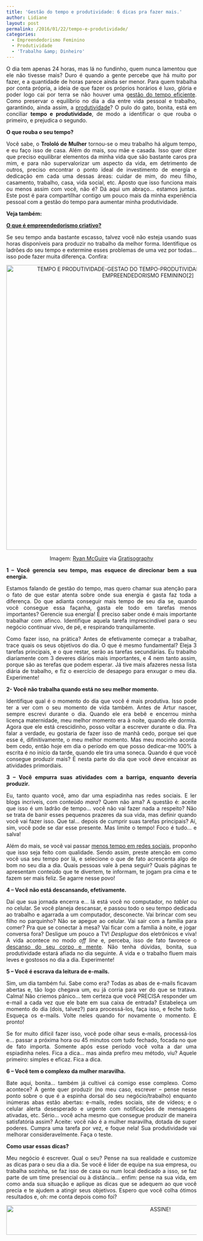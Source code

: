 ```yaml
---
title: 'Gestão do tempo e produtividade: 6 dicas pra fazer mais.'
author: Lidiane
layout: post
permalink: /2016/01/22/tempo-e-produtividade/
categories:
  - Empreendedorismo Feminino
  - Produtividade
  - 'Trabalho &amp; Dinheiro'
---
```

<p align="justify">
  O dia tem apenas 24 horas, mas lá no fundinho, quem nunca lamentou que ele não tivesse mais? Duro é quando a gente percebe que há muito por fazer, e a quantidade de horas parece ainda ser menor. Para quem trabalha por conta própria, a ideia de que fazer os próprios horários é luxo, glória e poder logo cai por terra se não houver uma <a href="http://www.trololodemulher.com.br/2015/07/17/produtividade-e-gestao-do-tempo/" target="_blank" rel="noopener noreferrer">gestão do tempo eficiente</a>. Como preservar o equilíbrio no dia a dia entre vida pessoal e trabalho, garantindo, ainda assim, a <a href="http://www.trololodemulher.com.br/2015/10/30/produtividade-2/" target="_blank" rel="noopener noreferrer">produtividade</a>? O pulo do gato, bonita, está em conciliar <strong>tempo e produtividade</strong>, de modo a identificar o que rouba o primeiro, e prejudica o segundo.
</p>

<p align="justify">
  <strong>O que rouba o seu tempo?</strong>
</p>

<p align="justify">
  Você sabe, o <strong>Trololó de Mulher</strong> tornou-se o meu trabalho há algum tempo, e eu faço isso de casa. Além do mais, sou mãe e casada. Isso quer dizer que preciso equilibrar elementos da minha vida que são bastante caros pra mim, e para não supervalorizar um aspecto da vida, em detrimento de outros, preciso encontrar o ponto ideal de investimento de energia e dedicação em cada uma dessas áreas: cuidar de mim, do meu filho, casamento, trabalho, casa, vida social, etc. Aposto que isso funciona mais ou menos assim com você, não é? Dá aqui um abraço… estamos juntas. Este post é para compartilhar contigo um pouco mais da minha experiência pessoal com a gestão do tempo para aumentar minha produtividade.
</p>

<p align="justify">
  <strong>Veja também:</strong>
</p>

<p align="justify">
  <a href="http://www.trololodemulher.com.br/2015/09/25/empreendedorismo-criativo/" target="_blank" rel="noopener noreferrer"><strong>O que é empreendedorismo criativo?</strong></a>
</p>

<p align="justify">
  Se seu tempo anda bastante escasso, talvez você não esteja usando suas horas disponíveis para produzir no trabalho da melhor forma. Identifique os ladrões do seu tempo e extermine esses problemas de uma vez por todas… isso pode fazer muita diferença. Confira:
</p>

<p align="center">
  <img class="alignnone size-full wp-image-11816" src="https://www.trololodemulher.com.br/2016/01/TEMPO-E-PRODUTIVIDADE-GESTAO-DO-TEMPO-PRODUTIVIDADE-EMPREENDEDORISMO-EMPREENDEDORISMO-FEMININO2.jpg" alt="TEMPO E PRODUTIVIDADE-GESTAO DO TEMPO-PRODUTIVIDADE-EMPREENDEDORISMO-EMPREENDEDORISMO FEMININO[2]" width="750" height="751" />
</p>

<p align="center">
  Imagem: <a href="http://www.laughandpee.com/" target="_blank" rel="noopener noreferrer">Ryan McGuire</a> via <a href="http://www.gratisography.com/#all" target="_blank" rel="noopener noreferrer">Gratisography</a>
</p>

<p align="justify">
  <strong>1 – Você gerencia seu tempo, mas esquece de direcionar bem a sua energia.</strong>
</p>

<p align="justify">
  Estamos falando de gestão do tempo, mas quero chamar sua atenção para o fato de que estar atenta sobre onde sua energia é gasta faz toda a diferença. Do que adianta conseguir mais tempo de seu dia se, quando você consegue essa façanha, gasta ele todo em tarefas menos importantes? Gerencie sua energia! É preciso saber onde é mais importante trabalhar com afinco. Identifique aquela tarefa imprescindível para o seu negócio continuar vivo, de pé, e respirando tranquilamente.
</p>

<p align="justify">
  Como fazer isso, na prática? Antes de efetivamente começar a trabalhar, trace quais os seus objetivos do dia. O que é mesmo fundamental? Eleja 3 tarefas principais, e o que restar, serão as tarefas secundárias. Eu trabalho diariamente com 3 deveres diários mais importantes, e 4 nem tanto assim, porque são as terefas que podem esperar. Já tive mais afazeres nessa lista diária de trabalho, e fiz o exercício de desapego para enxugar o meu dia. Experimente!
</p>

<p align="justify">
  <strong>2- Você não trabalha quando está no seu melhor momento.</strong>
</p>

<p align="justify">
  Identifique qual é o momento do dia que você é mais produtiva. Isso pode ter a ver com o seu momento de vida também. Antes de Artur nascer, sempre escrevi durante o dia. Quando ele era bebê e encerrou minha licença maternidade, meu melhor momento era à noite, quando ele dormia. Agora que ele está crescidinho, posso voltar a escrever durante o dia. Pra falar a verdade, eu gostaria de fazer isso de manhã cedo, porque sei que esse é, difinitivamente, o meu melhor momento. Mas meu mocinho acorda bem cedo, então hoje em dia o período em que posso dedicar-me 100% à escrita é no início da tarde, quando ele tira uma soneca. Quando é que você consegue produzir mais? É nesta parte do dia que você deve encaixar as atividades primordiais.
</p>

<p align="justify">
  <strong>3 – Você empurra suas atividades com a barriga, enquanto deveria produzir.</strong>
</p>

<p align="justify">
  Eu, tanto quanto você, amo dar uma espiadinha nas redes sociais. E ler blogs incríveis, com conteúdo <em>mara</em>? Quem não ama? A questão é: aceite que isso é um ladrão de tempo… você não vai fazer nada a respeito? Não se trata de banir esses pequenos prazeres da sua vida, mas definir quando você vai fazer isso. Que tal… depois de cumprir suas tarefas principais? Aí, sim, você pode se dar esse presente. Mas limite o tempo! Foco é tudo… e salva!
</p>

<p align="justify">
  Além do mais, se você vai passar <a href="http://www.trololodemulher.com.br/2015/06/26/redes-sociais-e-produtividade-2/" target="_blank" rel="noopener noreferrer">menos tempo em redes sociais</a>, proponho que isso seja feito com qualidade. Sendo assim, preste atenção em como você usa seu tempo por lá, e selecione o que de fato acrescenta algo de bom no seu dia a dia. Quais pessoas vale à pena seguir? Quais páginas te apresentam conteúdo que te divertem, te informam, te jogam pra cima e te fazem ser mais feliz. Se agarre nesse povo!
</p>

<p align="justify">
  <strong>4 – Você não está descansando, efetivamente.</strong>
</p>

<p align="justify">
  Daí que sua jornada encerra e… lá está você no computador, no<em> tablet</em> ou no celular. Se você planeja descansar, e passou todo o seu tempo dedicada ao trabalho e agarrada a um computador, desconecte. Vai brincar com seu filho no parquinho? Não se apegue ao celular. Vai sair com a família para comer? Pra que se conectar à mesa? Vai ficar com a família à noite, e jogar conversa fora? Desligue um pouco a TV! <em>Desplugue</em> dos eletrônicos e viva! A vida acontece no modo <em>off line</em> e, perceba, isso de fato favorece o <a href="http://www.trololodemulher.com.br/2015/06/22/bem-estar-em-casa/" target="_blank" rel="noopener noreferrer">descanso do seu corpo e mente</a>. Não tenha dúvidas, bonita, sua produtividade estará afiada no dia seguinte. A vida e o trabalho fluem mais leves e gostosos no dia a dia. Experimente!
</p>

<p align="justify">
  <strong>5 – Você é escrava da leitura de e-mails.</strong>
</p>

<p align="justify">
  Sim, um dia também fui. Sabe como era? Todas as abas de e-mails ficavam abertas e, tão logo chegava um, eu já corria para ver do que se tratava. Calma! Não criemos pânico… tem certeza que você PRECISA responder um e-mail a cada vez que ele bate em sua caixa de entrada? Estabeleça um momento do dia (dois, talvez?) para processá-los, faça isso, e feche tudo. Esqueça os e-mails. Volte neles quando for novamente o momento. E pronto!
</p>

<p align="justify">
  Se for muito difícil fazer isso, você pode olhar seus e-mails, processá-los e… passar a próxima hora ou 45 minutos com tudo fechado, focada no que de fato importa. Somente após esse período você volta a dar uma espiadinha neles. Fica a dica… mas ainda prefiro meu método, viu? Aquele primeiro: simples e eficaz. Fica a dica.
</p>

<p align="justify">
  <strong>6 – Você tem o complexo da mulher maravilha.</strong>
</p>

<p align="justify">
  Bate aqui, bonita… também já cultivei cá comigo esse complexo. Como acontece? A gente quer produzir (no meu caso, escrever – pense nesse ponto sobre o que é a espinha dorsal do seu negócio/trabalho) enquanto inúmeras abas estão abertas: e-mails, redes sociais, site de vídeos; e o celular alerta desesperado e urgente com notificações de mensagens ativadas, etc. Sério… você acha mesmo que consegue produzir de maneira satisfatória assim? Aceite: você não é a mulher maravilha, dotada de super poderes. Cumpra uma tarefa por vez, e foque nela! Sua produtividade vai melhorar consideravelmente. Faça o teste.
</p>

<p align="justify">
  <strong>Como usar essas dicas?</strong>
</p>

<p align="justify">
  Meu negócio é escrever. Qual o seu? Pense na sua realidade e customize as dicas para o seu dia a dia. Se você é líder de equipe na sua empresa, ou trabalha sozinha, se faz isso de casa ou num local dedicado a isso, se faz parte de um time presencial ou à distância… enfim: pense na sua vida, em como anda sua situação e aplique as dicas que se adequem ao que você precia e te ajudem a atingir seus objetivos. Espero que você colha ótimos resultados e, oh: me conta depois como foi?
</p>

<p align="center">
  <a href="http://feedburner.google.com/fb/a/mailverify?uri=blogBichaFemea&loc=en_US" target="_blank" rel="noopener noreferrer"><img class="alignnone size-full wp-image-10439" src="https://www.trololodemulher.com.br/2014/09/ASSINE.png" alt="ASSINE!" width="800" height="78" /></a>
</p>

<p align="justify">